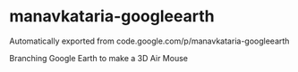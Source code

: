 # manavkataria-googleearth
Automatically exported from code.google.com/p/manavkataria-googleearth

Branching Google Earth to make a 3D Air Mouse
